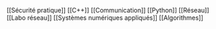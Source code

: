 [[Sécurité pratique]]
[[C++]]
[[Communication]]
[[Python]]
[[Réseau]]
[[Labo réseau]]
[[Systèmes numériques appliqués]]
[[Algorithmes]]
